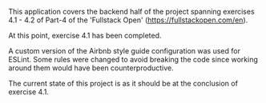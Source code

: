This application covers the backend half of the project spanning exercises 4.1 - 4.2 of Part-4 of the 'Fullstack Open' (https://fullstackopen.com/en).

At this point, exercise 4.1 has been completed.

A custom version of the Airbnb style guide configuration was used for ESLint. Some rules were changed to avoid breaking the code since working around them would have been counterproductive.

The current state of this project is as it should be at the conclusion of exercise 4.1.

